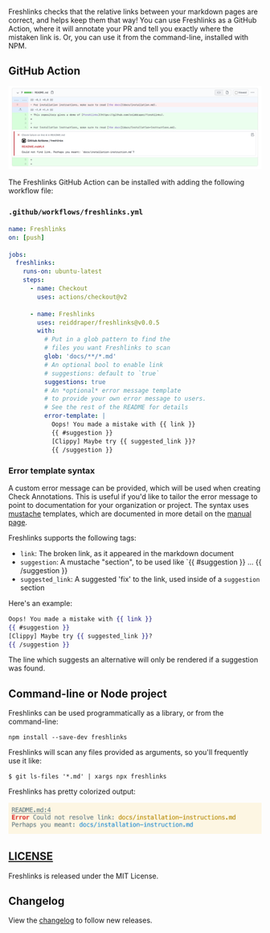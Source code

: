 Freshlinks checks that the relative links between your markdown pages are correct, and helps keep them that way! You can use Freshlinks as a GitHub Action, where it will annotate your PR and tell you exactly where the mistaken link is. Or, you can use it from the command-line, installed with NPM.

## GitHub Action

<img src="img/freshlinks-github-action-screenshot.png" alt="Freshlinks GitHub Action screenshot" width="800"/>

The Freshlinks GitHub Action can be installed with adding the following workflow file:

### `.github/workflows/freshlinks.yml`

```yml
name: Freshlinks
on: [push]

jobs:
  freshlinks:
    runs-on: ubuntu-latest
    steps:
      - name: Checkout
        uses: actions/checkout@v2

      - name: Freshlinks
        uses: reiddraper/freshlinks@v0.0.5
        with:
          # Put in a glob pattern to find the
          # files you want Freshlinks to scan
          glob: 'docs/**/*.md'
          # An optional bool to enable link
          # suggestions: default to `true`
          suggestions: true
          # An *optional* error message template
          # to provide your own error message to users.
          # See the rest of the README for details
          error-template: |
            Oops! You made a mistake with {{ link }}
            {{ #suggestion }}
            [Clippy] Maybe try {{ suggested_link }}?
            {{ /suggestion }}
```

### Error template syntax

A custom error message can be provided, which will be used when creating Check Annotations. This is useful if you'd like to tailor the error message to point to documentation for your organization or project.
The syntax uses [mustache](https://mustache.github.io/) templates, which are documented in more detail on the [manual page](https://mustache.github.io/mustache.5.html).

Freshlinks supports the following tags:

- `link`: The broken link, as it appeared in the markdown document
- `suggestion`: A mustache "section", to be used like `{{ #suggestion }} ... {{ /suggestion }}
- `suggested_link`: A suggested 'fix' to the link, used inside of a `suggestion` section

Here's an example:

```mustache
Oops! You made a mistake with {{ link }}
{{ #suggestion }}
[Clippy] Maybe try {{ suggested_link }}?
{{ /suggestion }}
```

The line which suggests an alternative will only be rendered if a suggestion was found.

## Command-line or Node project

Freshlinks can be used programmatically as a library, or from the command-line:

```shell
npm install --save-dev freshlinks
```

Freshlinks will scan any files provided as arguments, so you'll frequently use it like:

```
$ git ls-files '*.md' | xargs npx freshlinks
```

Freshlinks has pretty colorized output:

<img src="img/freshlinks-cli-output.png" alt="Freshlinks command-line output" width="600"/>

## [LICENSE](LICENSE)

Freshlinks is released under the MIT License.

## Changelog

View the [changelog](CHANGELOG.md) to follow new releases.
